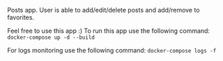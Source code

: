 

Posts app. User is able to add/edit/delete posts and add/remove to favorites.

Feel free to use this app :)
To run this app use the following command:
```docker-compose up -d --build```

For logs monitoring use the following command: 
```docker-compose logs -f```
